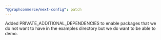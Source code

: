 ```yaml
---
"@graphcommerce/next-config": patch
---
```


Added PRIVATE_ADDITIONAL_DEPENDENCIES to enable packages that we do not want to have in the examples directory but we do want to be able to demo.

